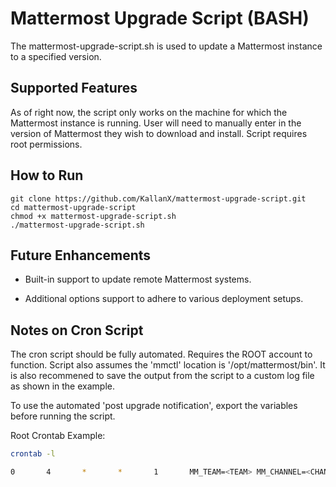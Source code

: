 # Mattermost Upgrade Script (BASH)

The mattermost-upgrade-script.sh is used to update a Mattermost instance to a specified version.

## Supported Features

As of right now, the script only works on the machine for which the Mattermost instance is running. User will need to manually enter in the version of Mattermost they wish to download and install. Script requires root permissions. 

## How to Run

    git clone https://github.com/KallanX/mattermost-upgrade-script.git
    cd mattermost-upgrade-script
    chmod +x mattermost-upgrade-script.sh
    ./mattermost-upgrade-script.sh

## Future Enhancements

- Built-in support to update remote Mattermost systems.

- Additional options support to adhere to various deployment setups.

## Notes on Cron Script

The cron script should be fully automated. Requires the ROOT account to function. Script also assumes the 'mmctl' location is '/opt/mattermost/bin'. It is also recommened to save the output from the script to a custom log file as shown in the example.

To use the automated 'post upgrade notification', export the variables before running the script.

Root Crontab Example:

``` bash
crontab -l

0       4       *       *       1       MM_TEAM=<TEAM> MM_CHANNEL=<CHANNEL> /home/<USER>/cron-mm-upgrade-script.sh > /var/log/mm-upgrade.log
```
